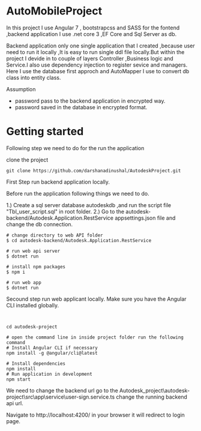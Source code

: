 # AutoMobileProject
In this project I use Angular 7 , bootstrapcss and SASS  for the fontend ,backend application I use .net core 3 ,EF Core and Sql Server as db.

Backend application only one single application that I created ,because user need to run it locally ,It is easy to run single ddl file locally.But within the project I devide in to couple of layers Controller ,Business logic and Service.I also use dependency injection to register sevice and managers.  Here I use the database first approch and AutoMapper I use to convert db class into entity class.

Assumption
 - password pass to the backend application in encrypted way.
 - password saved in the database in encrypted format.

# Getting started

Following step we need to do for the run the application

clone the project
```
git clone https://github.com/darshanadinushal/AutodeskProject.git
```

First Step run backend application locally.

Before run the application following things we need to do.

1.) Create a sql server database autodeskdb ,and run the script file "Tbl_user_script.sql" in root folder.
2.) Go to the autodesk-backend/Autodesk.Application.RestService appsettings.json file and change the db connection. 

```
# change directory to web API folder
$ cd autodesk-backend/Autodesk.Application.RestService

# run web api server
$ dotnet run

# install npm packages
$ npm i

# run web app
$ dotnet run
```


Secound  step run web applicant locally.
Make sure you have the Angular CLI installed globally.
```


cd autodesk-project

# open the command line in inside project folder run the following command
# Install Angular CLI if necessary
npm install -g @angular/cli@latest

# Install dependencies
npm install
# Run application in development
npm start
```
We need to change the backend url  go to the Autodesk_project\autodesk-project\src\app\service\user-sign.service.ts 
change the running backend api url.

Navigate to http://localhost:4200/ in your browser it will redirect to login page.






